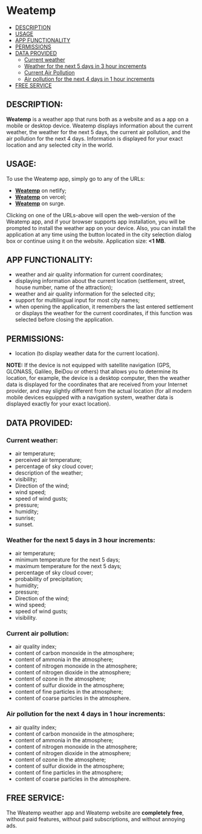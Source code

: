 # Weatemp

- [DESCRIPTION](#description)
- [USAGE](#usage)
- [APP FUNCTIONALITY](#app-functionality)
- [PERMISSIONS](#permissions)
- [DATA PROVIDED](#data-provided)
  - [Current weather](#current-weather)
  - [Weather for the next 5 days in 3 hour increments](#weather-for-the-next-5-days-in-3-hour-increments)
  - [Current Air Pollution](#current-air-pollution)
  - [Air pollution for the next 4 days in 1 hour increments](#air-pollution-for-the-next-4-days-in-1-hour-increments)
- [FREE SERVICE](#free-service)

## DESCRIPTION:

**Weatemp** is a weather app that runs both as a website and as a app on a mobile or desktop device. Weatemp displays information about the current weather, the weather for the next 5 days, the current air pollution, and the air pollution for the next 4 days. Information is displayed for your exact location and any selected city in the world.

## USAGE:

To use the Weatemp app, simply go to any of the URLs:

- **[Weatemp](https://weatemp.netlify.app/)** on netlify;
- **[Weatemp](https://weatemp.vercel.app/)** on vercel;
- **[Weatemp](https://weatemp.surge.sh/)** on surge.

Clicking on one of the URLs-above will open the web-version of the Weatemp app, and if your browser supports app installation, you will be prompted to install the weather app on your device. Also, you can install the application at any time using the button located in the city selection dialog box or continue using it on the website. Application size: **<1 MB**.

## APP FUNCTIONALITY:

- weather and air quality information for current coordinates;
- displaying information about the current location (settlement, street, house number, name of the attraction);
- weather and air quality information for the selected city;
- support for multilingual input for most city names;
- when opening the application, it remembers the last entered settlement or displays the weather for the current coordinates, if this function was selected before closing the application.

## PERMISSIONS:

- location (to display weather data for the current location).

**NOTE:** If the device is not equipped with satellite navigation (GPS, GLONASS, Galileo, BeiDou or others) that allows you to determine its location, for example, the device is a desktop computer, then the weather data is displayed for the coordinates that are received from your Internet provider, and may slightly different from the actual location (for all modern mobile devices equipped with a navigation system, weather data is displayed exactly for your exact location).

## DATA PROVIDED:

### Current weather:

- air temperature;
- perceived air temperature;
- percentage of sky cloud cover;
- description of the weather;
- visibility;
- Direction of the wind;
- wind speed;
- speed of wind gusts;
- pressure;
- humidity;
- sunrise;
- sunset.

### Weather for the next 5 days in 3 hour increments:

- air temperature;
- minimum temperature for the next 5 days;
- maximum temperature for the next 5 days;
- percentage of sky cloud cover;
- probability of precipitation;
- humidity;
- pressure;
- Direction of the wind;
- wind speed;
- speed of wind gusts;
- visibility.

### Current air pollution:

- air quality index;
- content of carbon monoxide in the atmosphere;
- content of ammonia in the atmosphere;
- content of nitrogen monoxide in the atmosphere;
- content of nitrogen dioxide in the atmosphere;
- content of ozone in the atmosphere;
- content of sulfur dioxide in the atmosphere;
- content of fine particles in the atmosphere;
- content of coarse particles in the atmosphere.

### Air pollution for the next 4 days in 1 hour increments:

- air quality index;
- content of carbon monoxide in the atmosphere;
- content of ammonia in the atmosphere;
- content of nitrogen monoxide in the atmosphere;
- content of nitrogen dioxide in the atmosphere;
- content of ozone in the atmosphere;
- content of sulfur dioxide in the atmosphere;
- content of fine particles in the atmosphere;
- content of coarse particles in the atmosphere.

## FREE SERVICE:

The Weatemp weather app and Weatemp website are **completely free**, without paid features, without paid subscriptions, and without annoying ads.

